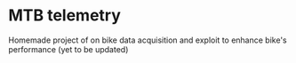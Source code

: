 # MTB telemetry
Homemade project of on bike data acquisition and exploit to enhance bike's performance (yet to be updated)
